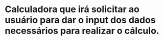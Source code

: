 #  Calculadora que irá solicitar ao usuário para dar o input dos dados necessários para realizar o cálculo.
